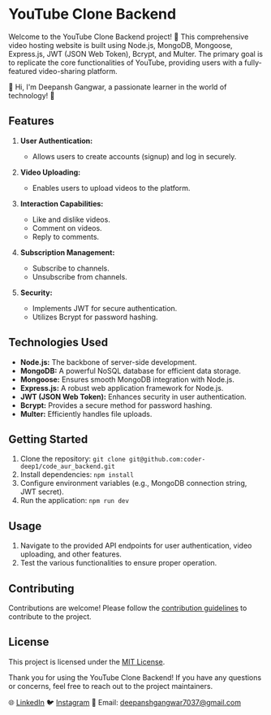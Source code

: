 # YouTube Clone Backend


Welcome to the YouTube Clone Backend project! 🚀 This comprehensive video hosting website is built using Node.js, MongoDB, Mongoose, Express.js, JWT (JSON Web Token), Bcrypt, and Multer. The primary goal is to replicate the core functionalities of YouTube, providing users with a fully-featured video-sharing platform.

👋 Hi, I'm Deepansh Gangwar, a passionate learner in the world of technology! 🚀

## Features

1. **User Authentication:**
   - Allows users to create accounts (signup) and log in securely.

2. **Video Uploading:**
   - Enables users to upload videos to the platform.

3. **Interaction Capabilities:**
   - Like and dislike videos.
   - Comment on videos.
   - Reply to comments.

4. **Subscription Management:**
   - Subscribe to channels.
   - Unsubscribe from channels.

5. **Security:**
   - Implements JWT for secure authentication.
   - Utilizes Bcrypt for password hashing.

## Technologies Used

- **Node.js:** The backbone of server-side development.
- **MongoDB:** A powerful NoSQL database for efficient data storage.
- **Mongoose:** Ensures smooth MongoDB integration with Node.js.
- **Express.js:** A robust web application framework for Node.js.
- **JWT (JSON Web Token):** Enhances security in user authentication.
- **Bcrypt:** Provides a secure method for password hashing.
- **Multer:** Efficiently handles file uploads.

## Getting Started

1. Clone the repository: `git clone git@github.com:coder-deep1/code_aur_backend.git`
2. Install dependencies: `npm install`
3. Configure environment variables (e.g., MongoDB connection string, JWT secret).
4. Run the application: `npm run dev`

## Usage

1. Navigate to the provided API endpoints for user authentication, video uploading, and other features.
2. Test the various functionalities to ensure proper operation.

## Contributing

Contributions are welcome! Please follow the [contribution guidelines](CONTRIBUTING.md) to contribute to the project.

## License

This project is licensed under the [MIT License](LICENSE).

Thank you for using the YouTube Clone Backend! If you have any questions or concerns, feel free to reach out to the project maintainers.

🌐 [LinkedIn](https://www.linkedin.com/in/deepansh-gangwar/)
🐦 [Instagram](https://www.instagram.com/coders_war.in)
📧 Email: deepanshgangwar7037@gmail.com
